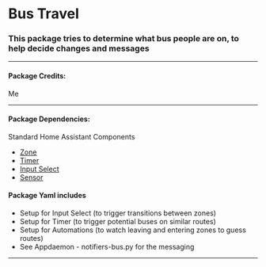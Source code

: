 # Bus Travel

### This package tries to determine what bus people are on, to help decide changes and messages

<hr --- </hr> 

<h4 align="left">Package Credits:</h4>

Me

<hr --- </hr>

<h4 align="left">Package Dependencies:</h4>

Standard Home Assistant Components

* [Zone](https://www.home-assistant.io/components/zone/) 
* [Timer](https://www.home-assistant.io/components/timer/)
* [Input Select](https://www.home-assistant.io/components/input_select/) 
* [Sensor](https://www.home-assistant.io/components/sensor/) 

<h4 align="left">Package Yaml includes</h4>

* Setup for Input Select (to trigger transitions between zones) 
* Setup for Timer (to trigger potential buses on similar routes)
* Setup for Automations (to watch leaving and entering zones to guess routes)
* See Appdaemon - notifiers-bus.py for the messaging

<hr --- </hr>